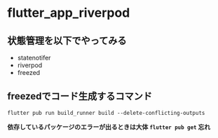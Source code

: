 # flutter_app_riverpod

## 状態管理を以下でやってみる
- statenotifer
- riverpod
- freezed

## freezedでコード生成するコマンド
`flutter pub run build_runner build --delete-conflicting-outputs`

**依存しているパッケージのエラーが出るときは大体 `flutter pub get` 忘れ**
